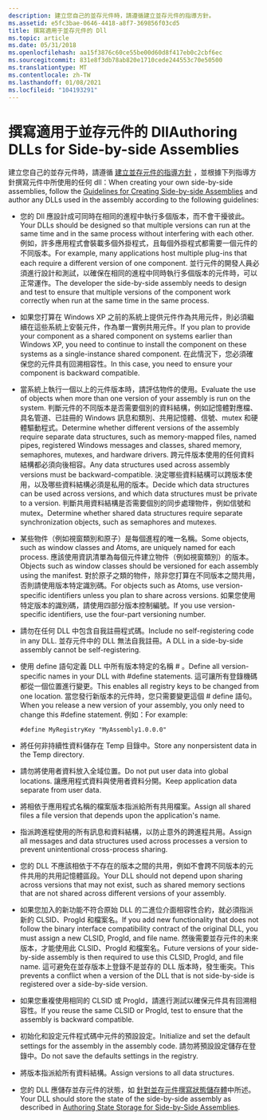 ```yaml
---
description: 建立您自己的並存元件時，請遵循建立並存元件的指導方針。
ms.assetid: e5fc3bae-0646-4418-a8f7-369856f03cd5
title: 撰寫適用于並存元件的 Dll
ms.topic: article
ms.date: 05/31/2018
ms.openlocfilehash: aa15f3876c60ce55be00d60d8f417eb0c2cbf6ec
ms.sourcegitcommit: 831e8f3db78ab820e1710cede244553c70e50500
ms.translationtype: MT
ms.contentlocale: zh-TW
ms.lasthandoff: 01/08/2021
ms.locfileid: "104193291"
---
```

# <a name="authoring-dlls-for-side-by-side-assemblies"></a><span data-ttu-id="33df1-103">撰寫適用于並存元件的 Dll</span><span class="sxs-lookup"><span data-stu-id="33df1-103">Authoring DLLs for Side-by-side Assemblies</span></span>

<span data-ttu-id="33df1-104">建立您自己的並存元件時，請遵循 [建立並存元件的指導方針](guidelines-for-creating-side-by-side-assemblies.md) ，並根據下列指導方針撰寫元件中所使用的任何 dll：</span><span class="sxs-lookup"><span data-stu-id="33df1-104">When creating your own side-by-side assemblies, follow the [Guidelines for Creating Side-by-side Assemblies](guidelines-for-creating-side-by-side-assemblies.md) and author any DLLs used in the assembly according to the following guidelines:</span></span>

-   <span data-ttu-id="33df1-105">您的 Dll 應設計成可同時在相同的進程中執行多個版本，而不會干擾彼此。</span><span class="sxs-lookup"><span data-stu-id="33df1-105">Your DLLs should be designed so that multiple versions can run at the same time and in the same process without interfering with each other.</span></span> <span data-ttu-id="33df1-106">例如，許多應用程式會裝載多個外掛程式，且每個外掛程式都需要一個元件的不同版本。</span><span class="sxs-lookup"><span data-stu-id="33df1-106">For example, many applications host multiple plug-ins that each require a different version of one component.</span></span> <span data-ttu-id="33df1-107">並行元件的開發人員必須進行設計和測試，以確保在相同的進程中同時執行多個版本的元件時，可以正常運作。</span><span class="sxs-lookup"><span data-stu-id="33df1-107">The developer the side-by-side assembly needs to design and test to ensure that multiple versions of the component work correctly when run at the same time in the same process.</span></span>

-   <span data-ttu-id="33df1-108">如果您打算在 Windows XP 之前的系統上提供元件作為共用元件，則必須繼續在這些系統上安裝元件，作為單一實例共用元件。</span><span class="sxs-lookup"><span data-stu-id="33df1-108">If you plan to provide your component as a shared component on systems earlier than Windows XP, you need to continue to install the component on these systems as a single-instance shared component.</span></span> <span data-ttu-id="33df1-109">在此情況下，您必須確保您的元件具有回溯相容性。</span><span class="sxs-lookup"><span data-stu-id="33df1-109">In this case, you need to ensure your component is backward compatible.</span></span>

-   <span data-ttu-id="33df1-110">當系統上執行一個以上的元件版本時，請評估物件的使用。</span><span class="sxs-lookup"><span data-stu-id="33df1-110">Evaluate the use of objects when more than one version of your assembly is run on the system.</span></span> <span data-ttu-id="33df1-111">判斷元件的不同版本是否需要個別的資料結構，例如記憶體對應檔、具名管道、已註冊的 Windows 訊息和類別、共用記憶體、信號、mutex 和硬體驅動程式。</span><span class="sxs-lookup"><span data-stu-id="33df1-111">Determine whether different versions of the assembly require separate data structures, such as memory-mapped files, named pipes, registered Windows messages and classes, shared memory, semaphores, mutexes, and hardware drivers.</span></span> <span data-ttu-id="33df1-112">跨元件版本使用的任何資料結構都必須向後相容。</span><span class="sxs-lookup"><span data-stu-id="33df1-112">Any data structures used across assembly versions must be backward-compatible.</span></span> <span data-ttu-id="33df1-113">決定哪些資料結構可以跨版本使用，以及哪些資料結構必須是私用的版本。</span><span class="sxs-lookup"><span data-stu-id="33df1-113">Decide which data structures can be used across versions, and which data structures must be private to a version.</span></span> <span data-ttu-id="33df1-114">判斷共用資料結構是否需要個別的同步處理物件，例如信號和 mutex。</span><span class="sxs-lookup"><span data-stu-id="33df1-114">Determine whether shared data structures require separate synchronization objects, such as semaphores and mutexes.</span></span>

-   <span data-ttu-id="33df1-115">某些物件（例如視窗類別和原子）是每個進程的唯一名稱。</span><span class="sxs-lookup"><span data-stu-id="33df1-115">Some objects, such as window classes and Atoms, are uniquely named for each process.</span></span> <span data-ttu-id="33df1-116">應該使用資訊清單為每個元件建立物件（例如視窗類別）的版本。</span><span class="sxs-lookup"><span data-stu-id="33df1-116">Objects such as window classes should be versioned for each assembly using the manifest.</span></span> <span data-ttu-id="33df1-117">對於原子之類的物件，除非您打算在不同版本之間共用，否則請使用版本特定識別碼。</span><span class="sxs-lookup"><span data-stu-id="33df1-117">For objects such as Atoms, use version-specific identifiers unless you plan to share across versions.</span></span> <span data-ttu-id="33df1-118">如果您使用特定版本的識別碼，請使用四部分版本控制編號。</span><span class="sxs-lookup"><span data-stu-id="33df1-118">If you use version-specific identifiers, use the four-part versioning number.</span></span>

-   <span data-ttu-id="33df1-119">請勿在任何 DLL 中包含自我註冊程式碼。</span><span class="sxs-lookup"><span data-stu-id="33df1-119">Include no self-registering code in any DLL.</span></span> <span data-ttu-id="33df1-120">並存元件中的 DLL 無法自我註冊。</span><span class="sxs-lookup"><span data-stu-id="33df1-120">A DLL in a side-by-side assembly cannot be self-registering.</span></span>

-   <span data-ttu-id="33df1-121">使用 define 語句定義 DLL 中所有版本特定的名稱 \# 。</span><span class="sxs-lookup"><span data-stu-id="33df1-121">Define all version-specific names in your DLL with \#define statements.</span></span> <span data-ttu-id="33df1-122">這可讓所有登錄機碼都從一個位置進行變更。</span><span class="sxs-lookup"><span data-stu-id="33df1-122">This enables all registry keys to be changed from one location.</span></span> <span data-ttu-id="33df1-123">當您發行新版本的元件時，您只需要變更這個 \# define 語句。</span><span class="sxs-lookup"><span data-stu-id="33df1-123">When you release a new version of your assembly, you only need to change this \#define statement.</span></span> <span data-ttu-id="33df1-124">例如：</span><span class="sxs-lookup"><span data-stu-id="33df1-124">For example:</span></span>

    `#define MyRegistryKey "MyAssembly1.0.0.0"`

-   <span data-ttu-id="33df1-125">將任何非持續性資料儲存在 Temp 目錄中。</span><span class="sxs-lookup"><span data-stu-id="33df1-125">Store any nonpersistent data in the Temp directory.</span></span>

-   <span data-ttu-id="33df1-126">請勿將使用者資料放入全域位置。</span><span class="sxs-lookup"><span data-stu-id="33df1-126">Do not put user data into global locations.</span></span> <span data-ttu-id="33df1-127">讓應用程式資料與使用者資料分開。</span><span class="sxs-lookup"><span data-stu-id="33df1-127">Keep application data separate from user data.</span></span>

-   <span data-ttu-id="33df1-128">將相依于應用程式名稱的檔案版本指派給所有共用檔案。</span><span class="sxs-lookup"><span data-stu-id="33df1-128">Assign all shared files a file version that depends upon the application's name.</span></span>

-   <span data-ttu-id="33df1-129">指派跨進程使用的所有訊息和資料結構，以防止意外的跨進程共用。</span><span class="sxs-lookup"><span data-stu-id="33df1-129">Assign all messages and data structures used across processes a version to prevent unintentional cross-process sharing.</span></span>

-   <span data-ttu-id="33df1-130">您的 DLL 不應該相依于不存在的版本之間的共用，例如不會跨不同版本的元件共用的共用記憶體區段。</span><span class="sxs-lookup"><span data-stu-id="33df1-130">Your DLL should not depend upon sharing across versions that may not exist, such as shared memory sections that are not shared across different versions of your assembly.</span></span>

-   <span data-ttu-id="33df1-131">如果您加入的新功能不符合原始 DLL 的二進位介面相容性合約，就必須指派新的 CLSID、ProgId 和檔案名。</span><span class="sxs-lookup"><span data-stu-id="33df1-131">If you add new functionality that does not follow the binary interface compatibility contract of the original DLL, you must assign a new CLSID, ProgId, and file name.</span></span> <span data-ttu-id="33df1-132">然後需要並存元件的未來版本，才能使用此 CLSID、ProgId 和檔案名。</span><span class="sxs-lookup"><span data-stu-id="33df1-132">Future versions of your side-by-side assembly is then required to use this CLSID, ProgId, and file name.</span></span> <span data-ttu-id="33df1-133">這可避免在並存版本上登錄不是並存的 DLL 版本時，發生衝突。</span><span class="sxs-lookup"><span data-stu-id="33df1-133">This prevents a conflict when a version of the DLL that is not side-by-side is registered over a side-by-side version.</span></span>

-   <span data-ttu-id="33df1-134">如果您重複使用相同的 CLSID 或 ProgId，請進行測試以確保元件具有回溯相容性。</span><span class="sxs-lookup"><span data-stu-id="33df1-134">If you reuse the same CLSID or ProgId, test to ensure that the assembly is backward compatible.</span></span>

-   <span data-ttu-id="33df1-135">初始化和設定元件程式碼中元件的預設設定。</span><span class="sxs-lookup"><span data-stu-id="33df1-135">Initialize and set the default settings for the assembly in the assembly code.</span></span> <span data-ttu-id="33df1-136">請勿將預設設定儲存在登錄中。</span><span class="sxs-lookup"><span data-stu-id="33df1-136">Do not save the defaults settings in the registry.</span></span>

-   <span data-ttu-id="33df1-137">將版本指派給所有資料結構。</span><span class="sxs-lookup"><span data-stu-id="33df1-137">Assign versions to all data structures.</span></span>

-   <span data-ttu-id="33df1-138">您的 DLL 應儲存並存元件的狀態，如 [針對並存元件撰寫狀態儲存體](authoring-state-storage-for-side-by-side-assemblies.md)中所述。</span><span class="sxs-lookup"><span data-stu-id="33df1-138">Your DLL should store the state of the side-by-side assembly as described in [Authoring State Storage for Side-by-Side Assemblies](authoring-state-storage-for-side-by-side-assemblies.md).</span></span>

 

 



